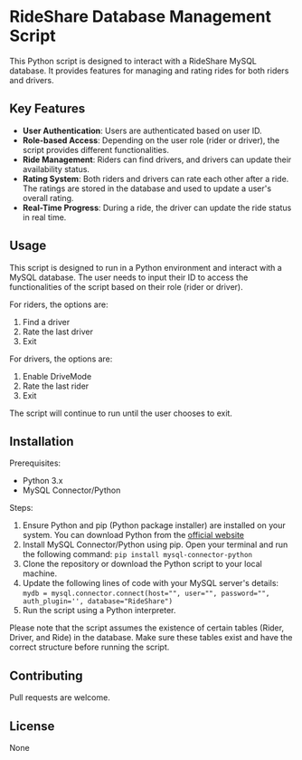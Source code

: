 # RideShare Database Management Script

This Python script is designed to interact with a RideShare MySQL database. It provides features for managing and rating rides for both riders and drivers.

## Key Features

- **User Authentication**: Users are authenticated based on user ID.
- **Role-based Access**: Depending on the user role (rider or driver), the script provides different functionalities.
- **Ride Management**: Riders can find drivers, and drivers can update their availability status.
- **Rating System**: Both riders and drivers can rate each other after a ride. The ratings are stored in the database and used to update a user's overall rating.
- **Real-Time Progress**: During a ride, the driver can update the ride status in real time.

## Usage

This script is designed to run in a Python environment and interact with a MySQL database. The user needs to input their ID to access the functionalities of the script based on their role (rider or driver).

For riders, the options are:
1. Find a driver
2. Rate the last driver
3. Exit

For drivers, the options are:
1. Enable DriveMode
2. Rate the last rider
3. Exit

The script will continue to run until the user chooses to exit.

## Installation

Prerequisites:
- Python 3.x
- MySQL Connector/Python

Steps:
1. Ensure Python and pip (Python package installer) are installed on your system. You can download Python from the [official website](https://www.python.org/downloads/)
2. Install MySQL Connector/Python using pip. Open your terminal and run the following command: `pip install mysql-connector-python`
3. Clone the repository or download the Python script to your local machine.
4. Update the following lines of code with your MySQL server's details: `mydb = mysql.connector.connect(host="", user="", password="", auth_plugin='', database="RideShare")`
5. Run the script using a Python interpreter.

Please note that the script assumes the existence of certain tables (Rider, Driver, and Ride) in the database. Make sure these tables exist and have the correct structure before running the script.

## Contributing

Pull requests are welcome.

## License
None
